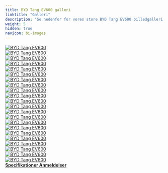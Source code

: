 ```yaml
---
title: BYD Tang EV600 galleri
linktitle: "Galleri"
description: "Se nedenfor for vores store BYD Tang EV600 billedgalleri. Klik på billederne for versioner i høj opløsning."
weight: 5
hidden: true
navicon: bi-images
---
```

<!-- markdownlint-disable MD033 -->
<div class="row" id ="my-gallery">
	<div class="pswp-grid-item col-6 col-md-4">
		<a href="https://media.evkx.net/multimedia/models/byd/tang/tang_ev600/dynamic_1.jpg"
data-pswp-src="https://media.evkx.net/multimedia/models/byd/tang/tang_ev600/dynamic_1.jpg"
data-pswp-width="3000"
data-pswp-height="1790" 
target="_blank">
			<img src="https://media.evkx.net/multimedia/models/byd/tang/tang_ev600/dynamic_1_xst.jpg" alt="BYD Tang EV600" class="img-fluid " />
		</a>
	</div>
	<div class="pswp-grid-item col-6 col-md-4">
		<a href="https://media.evkx.net/multimedia/models/byd/tang/tang_ev600/exterior_1.jpg"
data-pswp-src="https://media.evkx.net/multimedia/models/byd/tang/tang_ev600/exterior_1.jpg"
data-pswp-width="1680"
data-pswp-height="920" 
target="_blank">
			<img src="https://media.evkx.net/multimedia/models/byd/tang/tang_ev600/exterior_1_xst.jpg" alt="BYD Tang EV600" class="img-fluid " />
		</a>
	</div>
	<div class="pswp-grid-item col-6 col-md-4">
		<a href="https://media.evkx.net/multimedia/models/byd/tang/tang_ev600/exterior_2.jpg"
data-pswp-src="https://media.evkx.net/multimedia/models/byd/tang/tang_ev600/exterior_2.jpg"
data-pswp-width="1200"
data-pswp-height="805" 
target="_blank">
			<img src="https://media.evkx.net/multimedia/models/byd/tang/tang_ev600/exterior_2_xst.jpg" alt="BYD Tang EV600" class="img-fluid " />
		</a>
	</div>
	<div class="pswp-grid-item col-6 col-md-4">
		<a href="https://media.evkx.net/multimedia/models/byd/tang/tang_ev600/exterior_3.jpg"
data-pswp-src="https://media.evkx.net/multimedia/models/byd/tang/tang_ev600/exterior_3.jpg"
data-pswp-width="3000"
data-pswp-height="1890" 
target="_blank">
			<img src="https://media.evkx.net/multimedia/models/byd/tang/tang_ev600/exterior_3_xst.jpg" alt="BYD Tang EV600" class="img-fluid " />
		</a>
	</div>
	<div class="pswp-grid-item col-6 col-md-4">
		<a href="https://media.evkx.net/multimedia/models/byd/tang/tang_ev600/exterior_4.jpg"
data-pswp-src="https://media.evkx.net/multimedia/models/byd/tang/tang_ev600/exterior_4.jpg"
data-pswp-width="3000"
data-pswp-height="1992" 
target="_blank">
			<img src="https://media.evkx.net/multimedia/models/byd/tang/tang_ev600/exterior_4_xst.jpg" alt="BYD Tang EV600" class="img-fluid " />
		</a>
	</div>
	<div class="pswp-grid-item col-6 col-md-4">
		<a href="https://media.evkx.net/multimedia/models/byd/tang/tang_ev600/exterior_5.jpg"
data-pswp-src="https://media.evkx.net/multimedia/models/byd/tang/tang_ev600/exterior_5.jpg"
data-pswp-width="2238"
data-pswp-height="1425" 
target="_blank">
			<img src="https://media.evkx.net/multimedia/models/byd/tang/tang_ev600/exterior_5_xst.jpg" alt="BYD Tang EV600" class="img-fluid " />
		</a>
	</div>
	<div class="pswp-grid-item col-6 col-md-4">
		<a href="https://media.evkx.net/multimedia/models/byd/tang/tang_ev600/exterior_6.jpg"
data-pswp-src="https://media.evkx.net/multimedia/models/byd/tang/tang_ev600/exterior_6.jpg"
data-pswp-width="3000"
data-pswp-height="2000" 
target="_blank">
			<img src="https://media.evkx.net/multimedia/models/byd/tang/tang_ev600/exterior_6_xst.jpg" alt="BYD Tang EV600" class="img-fluid " />
		</a>
	</div>
	<div class="pswp-grid-item col-6 col-md-4">
		<a href="https://media.evkx.net/multimedia/models/byd/tang/tang_ev600/exterior_7.jpg"
data-pswp-src="https://media.evkx.net/multimedia/models/byd/tang/tang_ev600/exterior_7.jpg"
data-pswp-width="3000"
data-pswp-height="1681" 
target="_blank">
			<img src="https://media.evkx.net/multimedia/models/byd/tang/tang_ev600/exterior_7_xst.jpg" alt="BYD Tang EV600" class="img-fluid " />
		</a>
	</div>
	<div class="pswp-grid-item col-6 col-md-4">
		<a href="https://media.evkx.net/multimedia/models/byd/tang/tang_ev600/exterior_8.jpg"
data-pswp-src="https://media.evkx.net/multimedia/models/byd/tang/tang_ev600/exterior_8.jpg"
data-pswp-width="3000"
data-pswp-height="2000" 
target="_blank">
			<img src="https://media.evkx.net/multimedia/models/byd/tang/tang_ev600/exterior_8_xst.jpg" alt="BYD Tang EV600" class="img-fluid " />
		</a>
	</div>
	<div class="pswp-grid-item col-6 col-md-4">
		<a href="https://media.evkx.net/multimedia/models/byd/tang/tang_ev600/exterior_9.jpg"
data-pswp-src="https://media.evkx.net/multimedia/models/byd/tang/tang_ev600/exterior_9.jpg"
data-pswp-width="2000"
data-pswp-height="1324" 
target="_blank">
			<img src="https://media.evkx.net/multimedia/models/byd/tang/tang_ev600/exterior_9_xst.jpg" alt="BYD Tang EV600" class="img-fluid " />
		</a>
	</div>
	<div class="pswp-grid-item col-6 col-md-4">
		<a href="https://media.evkx.net/multimedia/models/byd/tang/tang_ev600/frontseats_1.jpg"
data-pswp-src="https://media.evkx.net/multimedia/models/byd/tang/tang_ev600/frontseats_1.jpg"
data-pswp-width="3000"
data-pswp-height="2001" 
target="_blank">
			<img src="https://media.evkx.net/multimedia/models/byd/tang/tang_ev600/frontseats_1_xst.jpg" alt="BYD Tang EV600" class="img-fluid " />
		</a>
	</div>
	<div class="pswp-grid-item col-6 col-md-4">
		<a href="https://media.evkx.net/multimedia/models/byd/tang/tang_ev600/interior_1.jpg"
data-pswp-src="https://media.evkx.net/multimedia/models/byd/tang/tang_ev600/interior_1.jpg"
data-pswp-width="3000"
data-pswp-height="2001" 
target="_blank">
			<img src="https://media.evkx.net/multimedia/models/byd/tang/tang_ev600/interior_1_xst.jpg" alt="BYD Tang EV600" class="img-fluid " />
		</a>
	</div>
	<div class="pswp-grid-item col-6 col-md-4">
		<a href="https://media.evkx.net/multimedia/models/byd/tang/tang_ev600/interior_2.jpg"
data-pswp-src="https://media.evkx.net/multimedia/models/byd/tang/tang_ev600/interior_2.jpg"
data-pswp-width="3000"
data-pswp-height="2001" 
target="_blank">
			<img src="https://media.evkx.net/multimedia/models/byd/tang/tang_ev600/interior_2_xst.jpg" alt="BYD Tang EV600" class="img-fluid " />
		</a>
	</div>
	<div class="pswp-grid-item col-6 col-md-4">
		<a href="https://media.evkx.net/multimedia/models/byd/tang/tang_ev600/main_1.jpg"
data-pswp-src="https://media.evkx.net/multimedia/models/byd/tang/tang_ev600/main_1.jpg"
data-pswp-width="1680"
data-pswp-height="960" 
target="_blank">
			<img src="https://media.evkx.net/multimedia/models/byd/tang/tang_ev600/main_1_xst.jpg" alt="BYD Tang EV600" class="img-fluid " />
		</a>
	</div>
	<div class="pswp-grid-item col-6 col-md-4">
		<a href="https://media.evkx.net/multimedia/models/byd/tang/tang_ev600/rearlights_1.jpg"
data-pswp-src="https://media.evkx.net/multimedia/models/byd/tang/tang_ev600/rearlights_1.jpg"
data-pswp-width="2000"
data-pswp-height="1137" 
target="_blank">
			<img src="https://media.evkx.net/multimedia/models/byd/tang/tang_ev600/rearlights_1_xst.jpg" alt="BYD Tang EV600" class="img-fluid " />
		</a>
	</div>
	<div class="pswp-grid-item col-6 col-md-4">
		<a href="https://media.evkx.net/multimedia/models/byd/tang/tang_ev600/screens_1.jpg"
data-pswp-src="https://media.evkx.net/multimedia/models/byd/tang/tang_ev600/screens_1.jpg"
data-pswp-width="1920"
data-pswp-height="1079" 
target="_blank">
			<img src="https://media.evkx.net/multimedia/models/byd/tang/tang_ev600/screens_1_xst.jpg" alt="BYD Tang EV600" class="img-fluid " />
		</a>
	</div>
	<div class="pswp-grid-item col-6 col-md-4">
		<a href="https://media.evkx.net/multimedia/models/byd/tang/tang_ev600/screens_2.jpg"
data-pswp-src="https://media.evkx.net/multimedia/models/byd/tang/tang_ev600/screens_2.jpg"
data-pswp-width="3000"
data-pswp-height="2001" 
target="_blank">
			<img src="https://media.evkx.net/multimedia/models/byd/tang/tang_ev600/screens_2_xst.jpg" alt="BYD Tang EV600" class="img-fluid " />
		</a>
	</div>
	<div class="pswp-grid-item col-6 col-md-4">
		<a href="https://media.evkx.net/multimedia/models/byd/tang/tang_ev600/secondrowseats_1.jpg"
data-pswp-src="https://media.evkx.net/multimedia/models/byd/tang/tang_ev600/secondrowseats_1.jpg"
data-pswp-width="3000"
data-pswp-height="1781" 
target="_blank">
			<img src="https://media.evkx.net/multimedia/models/byd/tang/tang_ev600/secondrowseats_1_xst.jpg" alt="BYD Tang EV600" class="img-fluid " />
		</a>
	</div>
	<div class="pswp-grid-item col-6 col-md-4">
		<a href="https://media.evkx.net/multimedia/models/byd/tang/tang_ev600/secondrowseats_2.jpg"
data-pswp-src="https://media.evkx.net/multimedia/models/byd/tang/tang_ev600/secondrowseats_2.jpg"
data-pswp-width="1200"
data-pswp-height="771" 
target="_blank">
			<img src="https://media.evkx.net/multimedia/models/byd/tang/tang_ev600/secondrowseats_2_xst.jpg" alt="BYD Tang EV600" class="img-fluid " />
		</a>
	</div>
	<div class="pswp-grid-item col-6 col-md-4">
		<a href="https://media.evkx.net/multimedia/models/byd/tang/tang_ev600/secondrowseats_3.jpg"
data-pswp-src="https://media.evkx.net/multimedia/models/byd/tang/tang_ev600/secondrowseats_3.jpg"
data-pswp-width="3000"
data-pswp-height="2001" 
target="_blank">
			<img src="https://media.evkx.net/multimedia/models/byd/tang/tang_ev600/secondrowseats_3_xst.jpg" alt="BYD Tang EV600" class="img-fluid " />
		</a>
	</div>
	<div class="pswp-grid-item col-6 col-md-4">
		<a href="https://media.evkx.net/multimedia/models/byd/tang/tang_ev600/speakers_1.jpg"
data-pswp-src="https://media.evkx.net/multimedia/models/byd/tang/tang_ev600/speakers_1.jpg"
data-pswp-width="2000"
data-pswp-height="1251" 
target="_blank">
			<img src="https://media.evkx.net/multimedia/models/byd/tang/tang_ev600/speakers_1_xst.jpg" alt="BYD Tang EV600" class="img-fluid " />
		</a>
	</div>
	<div class="pswp-grid-item col-6 col-md-4">
		<a href="https://media.evkx.net/multimedia/models/byd/tang/tang_ev600/trunk_1.jpg"
data-pswp-src="https://media.evkx.net/multimedia/models/byd/tang/tang_ev600/trunk_1.jpg"
data-pswp-width="2000"
data-pswp-height="1333" 
target="_blank">
			<img src="https://media.evkx.net/multimedia/models/byd/tang/tang_ev600/trunk_1_xst.jpg" alt="BYD Tang EV600" class="img-fluid " />
		</a>
	</div>
</div>
<script type="module">
  import PhotoSwipeLightbox from '/js/photoswipe-lightbox.esm.js';
    const lightbox = new PhotoSwipeLightbox({
       gallery: '#my-gallery',
        children: 'a',
        pswpModule: () => import('/js/photoswipe.esm.js')
    });
lightbox.init();
</script>
<div class="mt-3 mb-3">
<a href="../specifications/" class="text-decoration-none text-black">
<strong><i class="bi-arrow-left"></i> Specifikationer </strong>
</a>
<a href="../reviews/" class="text-decoration-none text-black float-end">
<strong>Anmeldelser <i class="bi-arrow-right"></i></strong>
</a>
</div>
